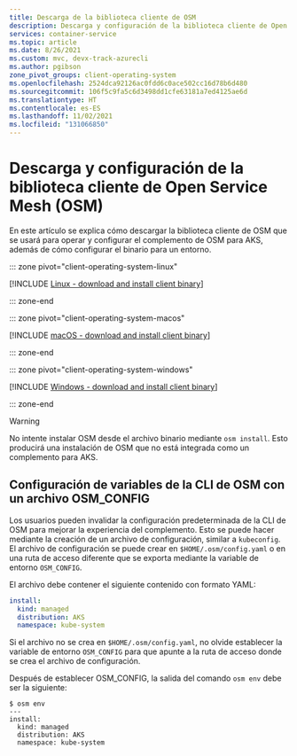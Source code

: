 ```yaml
---
title: Descarga de la biblioteca cliente de OSM
description: Descarga y configuración de la biblioteca cliente de Open Service Mesh (OSM)
services: container-service
ms.topic: article
ms.date: 8/26/2021
ms.custom: mvc, devx-track-azurecli
ms.author: pgibson
zone_pivot_groups: client-operating-system
ms.openlocfilehash: 2524dca92126ac0fdd6c0ace502cc16d78b6d480
ms.sourcegitcommit: 106f5c9fa5c6d3498dd1cfe63181a7ed4125ae6d
ms.translationtype: HT
ms.contentlocale: es-ES
ms.lasthandoff: 11/02/2021
ms.locfileid: "131066850"
---
```

# <a name="download-and-configure-the-open-service-mesh-osm-client-library"></a>Descarga y configuración de la biblioteca cliente de Open Service Mesh (OSM)

En este artículo se explica cómo descargar la biblioteca cliente de OSM que se usará para operar y configurar el complemento de OSM para AKS, además de cómo configurar el binario para un entorno.

::: zone pivot="client-operating-system-linux"

[!INCLUDE [Linux - download and install client binary](includes/servicemesh/osm/open-service-mesh-binary-install-linux.md)]

::: zone-end

::: zone pivot="client-operating-system-macos"

[!INCLUDE [macOS - download and install client binary](includes/servicemesh/osm/open-service-mesh-binary-install-macos.md)]

::: zone-end

::: zone pivot="client-operating-system-windows"

[!INCLUDE [Windows - download and install client binary](includes/servicemesh/osm/open-service-mesh-binary-install-windows.md)]

::: zone-end

> [!WARNING]
> No intente instalar OSM desde el archivo binario mediante `osm install`. Esto producirá una instalación de OSM que no está integrada como un complemento para AKS.

## <a name="configure-osm-cli-variables-with-an-osm_config-file"></a>Configuración de variables de la CLI de OSM con un archivo OSM_CONFIG

Los usuarios pueden invalidar la configuración predeterminada de la CLI de OSM para mejorar la experiencia del complemento. Esto se puede hacer mediante la creación de un archivo de configuración, similar a `kubeconfig`. El archivo de configuración se puede crear en `$HOME/.osm/config.yaml` o en una ruta de acceso diferente que se exporta mediante la variable de entorno `OSM_CONFIG`.

El archivo debe contener el siguiente contenido con formato YAML:

```yaml
install:
  kind: managed
  distribution: AKS
  namespace: kube-system
```

Si el archivo no se crea en `$HOME/.osm/config.yaml`, no olvide establecer la variable de entorno `OSM_CONFIG` para que apunte a la ruta de acceso donde se crea el archivo de configuración.

Después de establecer OSM_CONFIG, la salida del comando `osm env` debe ser la siguiente:

```console
$ osm env
---
install:
  kind: managed
  distribution: AKS
  namespace: kube-system
```

